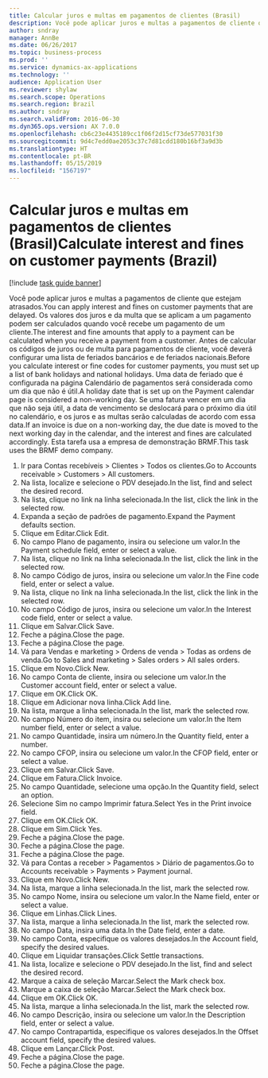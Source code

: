 ```yaml
---
title: Calcular juros e multas em pagamentos de clientes (Brasil)
description: Você pode aplicar juros e multas a pagamentos de cliente que estejam atrasados.
author: sndray
manager: AnnBe
ms.date: 06/26/2017
ms.topic: business-process
ms.prod: ''
ms.service: dynamics-ax-applications
ms.technology: ''
audience: Application User
ms.reviewer: shylaw
ms.search.scope: Operations
ms.search.region: Brazil
ms.author: sndray
ms.search.validFrom: 2016-06-30
ms.dyn365.ops.version: AX 7.0.0
ms.openlocfilehash: cb6c23e4435189cc1f06f2d15cf73de577031f30
ms.sourcegitcommit: 9d4c7edd0ae2053c37c7d81cdd180b16bf3a9d3b
ms.translationtype: HT
ms.contentlocale: pt-BR
ms.lasthandoff: 05/15/2019
ms.locfileid: "1567197"
---
```

# <a name="calculate-interest-and-fines-on-customer-payments-brazil"></a><span data-ttu-id="394a8-103">Calcular juros e multas em pagamentos de clientes (Brasil)</span><span class="sxs-lookup"><span data-stu-id="394a8-103">Calculate interest and fines on customer payments (Brazil)</span></span>

[!include [task guide banner](../../includes/task-guide-banner.md)]

<span data-ttu-id="394a8-104">Você pode aplicar juros e multas a pagamentos de cliente que estejam atrasados.</span><span class="sxs-lookup"><span data-stu-id="394a8-104">You can apply interest and fines on customer payments that are delayed.</span></span> <span data-ttu-id="394a8-105">Os valores dos juros e da multa que se aplicam a um pagamento podem ser calculados quando você recebe um pagamento de um cliente.</span><span class="sxs-lookup"><span data-stu-id="394a8-105">The interest and fine amounts that apply to a payment can be calculated when you receive a payment from a customer.</span></span> <span data-ttu-id="394a8-106">Antes de calcular os códigos de juros ou de multa para pagamentos de cliente, você deverá configurar uma lista de feriados bancários e de feriados nacionais.</span><span class="sxs-lookup"><span data-stu-id="394a8-106">Before you calculate interest or fine codes for customer payments, you must set up a list of bank holidays and national holidays.</span></span> <span data-ttu-id="394a8-107">Uma data de feriado que é configurada na página Calendário de pagamentos será considerada como um dia que não é útil.</span><span class="sxs-lookup"><span data-stu-id="394a8-107">A holiday date that is set up on the Payment calendar page is considered a non-working day.</span></span> <span data-ttu-id="394a8-108">Se uma fatura vencer em um dia que não seja útil, a data de vencimento se deslocará para o próximo dia útil no calendário, e os juros e as multas serão calculadas de acordo com essa data.</span><span class="sxs-lookup"><span data-stu-id="394a8-108">If an invoice is due on a non-working day, the due date is moved to the next working day in the calendar, and the interest and fines are calculated accordingly.</span></span> <span data-ttu-id="394a8-109">Esta tarefa usa a empresa de demonstração BRMF.</span><span class="sxs-lookup"><span data-stu-id="394a8-109">This task uses the BRMF demo company.</span></span>



1. <span data-ttu-id="394a8-110">Ir para Contas recebíveis > Clientes > Todos os clientes.</span><span class="sxs-lookup"><span data-stu-id="394a8-110">Go to Accounts receivable > Customers > All customers.</span></span>
2. <span data-ttu-id="394a8-111">Na lista, localize e selecione o PDV desejado.</span><span class="sxs-lookup"><span data-stu-id="394a8-111">In the list, find and select the desired record.</span></span>
3. <span data-ttu-id="394a8-112">Na lista, clique no link na linha selecionada.</span><span class="sxs-lookup"><span data-stu-id="394a8-112">In the list, click the link in the selected row.</span></span>
4. <span data-ttu-id="394a8-113">Expanda a seção de padrões de pagamento.</span><span class="sxs-lookup"><span data-stu-id="394a8-113">Expand the Payment defaults section.</span></span>
5. <span data-ttu-id="394a8-114">Clique em Editar.</span><span class="sxs-lookup"><span data-stu-id="394a8-114">Click Edit.</span></span>
6. <span data-ttu-id="394a8-115">No campo Plano de pagamento, insira ou selecione um valor.</span><span class="sxs-lookup"><span data-stu-id="394a8-115">In the Payment schedule field, enter or select a value.</span></span>
7. <span data-ttu-id="394a8-116">Na lista, clique no link na linha selecionada.</span><span class="sxs-lookup"><span data-stu-id="394a8-116">In the list, click the link in the selected row.</span></span>
8. <span data-ttu-id="394a8-117">No campo Código de juros, insira ou selecione um valor.</span><span class="sxs-lookup"><span data-stu-id="394a8-117">In the Fine code field, enter or select a value.</span></span>
9. <span data-ttu-id="394a8-118">Na lista, clique no link na linha selecionada.</span><span class="sxs-lookup"><span data-stu-id="394a8-118">In the list, click the link in the selected row.</span></span>
10. <span data-ttu-id="394a8-119">No campo Código de juros, insira ou selecione um valor.</span><span class="sxs-lookup"><span data-stu-id="394a8-119">In the Interest code field, enter or select a value.</span></span>
11. <span data-ttu-id="394a8-120">Clique em Salvar.</span><span class="sxs-lookup"><span data-stu-id="394a8-120">Click Save.</span></span>
12. <span data-ttu-id="394a8-121">Feche a página.</span><span class="sxs-lookup"><span data-stu-id="394a8-121">Close the page.</span></span>
13. <span data-ttu-id="394a8-122">Feche a página.</span><span class="sxs-lookup"><span data-stu-id="394a8-122">Close the page.</span></span>
14. <span data-ttu-id="394a8-123">Vá para Vendas e marketing > Ordens de venda > Todas as ordens de venda.</span><span class="sxs-lookup"><span data-stu-id="394a8-123">Go to Sales and marketing > Sales orders > All sales orders.</span></span>
15. <span data-ttu-id="394a8-124">Clique em Novo.</span><span class="sxs-lookup"><span data-stu-id="394a8-124">Click New.</span></span>
16. <span data-ttu-id="394a8-125">No campo Conta de cliente, insira ou selecione um valor.</span><span class="sxs-lookup"><span data-stu-id="394a8-125">In the Customer account field, enter or select a value.</span></span>
17. <span data-ttu-id="394a8-126">Clique em OK.</span><span class="sxs-lookup"><span data-stu-id="394a8-126">Click OK.</span></span>
18. <span data-ttu-id="394a8-127">Clique em Adicionar nova linha.</span><span class="sxs-lookup"><span data-stu-id="394a8-127">Click Add line.</span></span>
19. <span data-ttu-id="394a8-128">Na lista, marque a linha selecionada.</span><span class="sxs-lookup"><span data-stu-id="394a8-128">In the list, mark the selected row.</span></span>
20. <span data-ttu-id="394a8-129">No campo Número do item, insira ou selecione um valor.</span><span class="sxs-lookup"><span data-stu-id="394a8-129">In the Item number field, enter or select a value.</span></span>
21. <span data-ttu-id="394a8-130">No campo Quantidade, insira um número.</span><span class="sxs-lookup"><span data-stu-id="394a8-130">In the Quantity field, enter a number.</span></span>
22. <span data-ttu-id="394a8-131">No campo CFOP, insira ou selecione um valor.</span><span class="sxs-lookup"><span data-stu-id="394a8-131">In the CFOP field, enter or select a value.</span></span>
23. <span data-ttu-id="394a8-132">Clique em Salvar.</span><span class="sxs-lookup"><span data-stu-id="394a8-132">Click Save.</span></span>
24. <span data-ttu-id="394a8-133">Clique em Fatura.</span><span class="sxs-lookup"><span data-stu-id="394a8-133">Click Invoice.</span></span>
25. <span data-ttu-id="394a8-134">No campo Quantidade, selecione uma opção.</span><span class="sxs-lookup"><span data-stu-id="394a8-134">In the Quantity field, select an option.</span></span>
26. <span data-ttu-id="394a8-135">Selecione Sim no campo Imprimir fatura.</span><span class="sxs-lookup"><span data-stu-id="394a8-135">Select Yes in the Print invoice field.</span></span>
27. <span data-ttu-id="394a8-136">Clique em OK.</span><span class="sxs-lookup"><span data-stu-id="394a8-136">Click OK.</span></span>
28. <span data-ttu-id="394a8-137">Clique em Sim.</span><span class="sxs-lookup"><span data-stu-id="394a8-137">Click Yes.</span></span>
29. <span data-ttu-id="394a8-138">Feche a página.</span><span class="sxs-lookup"><span data-stu-id="394a8-138">Close the page.</span></span>
30. <span data-ttu-id="394a8-139">Feche a página.</span><span class="sxs-lookup"><span data-stu-id="394a8-139">Close the page.</span></span>
31. <span data-ttu-id="394a8-140">Feche a página.</span><span class="sxs-lookup"><span data-stu-id="394a8-140">Close the page.</span></span>
32. <span data-ttu-id="394a8-141">Vá para Contas a receber > Pagamentos > Diário de pagamentos.</span><span class="sxs-lookup"><span data-stu-id="394a8-141">Go to Accounts receivable > Payments > Payment journal.</span></span>
33. <span data-ttu-id="394a8-142">Clique em Novo.</span><span class="sxs-lookup"><span data-stu-id="394a8-142">Click New.</span></span>
34. <span data-ttu-id="394a8-143">Na lista, marque a linha selecionada.</span><span class="sxs-lookup"><span data-stu-id="394a8-143">In the list, mark the selected row.</span></span>
35. <span data-ttu-id="394a8-144">No campo Nome, insira ou selecione um valor.</span><span class="sxs-lookup"><span data-stu-id="394a8-144">In the Name field, enter or select a value.</span></span>
36. <span data-ttu-id="394a8-145">Clique em Linhas.</span><span class="sxs-lookup"><span data-stu-id="394a8-145">Click Lines.</span></span>
37. <span data-ttu-id="394a8-146">Na lista, marque a linha selecionada.</span><span class="sxs-lookup"><span data-stu-id="394a8-146">In the list, mark the selected row.</span></span>
38. <span data-ttu-id="394a8-147">No campo Data, insira uma data.</span><span class="sxs-lookup"><span data-stu-id="394a8-147">In the Date field, enter a date.</span></span>
39. <span data-ttu-id="394a8-148">No campo Conta, especifique os valores desejados.</span><span class="sxs-lookup"><span data-stu-id="394a8-148">In the Account field, specify the desired values.</span></span>
40. <span data-ttu-id="394a8-149">Clique em Liquidar transações.</span><span class="sxs-lookup"><span data-stu-id="394a8-149">Click Settle transactions.</span></span>
41. <span data-ttu-id="394a8-150">Na lista, localize e selecione o PDV desejado.</span><span class="sxs-lookup"><span data-stu-id="394a8-150">In the list, find and select the desired record.</span></span>
42. <span data-ttu-id="394a8-151">Marque a caixa de seleção Marcar.</span><span class="sxs-lookup"><span data-stu-id="394a8-151">Select the Mark check box.</span></span>
43. <span data-ttu-id="394a8-152">Marque a caixa de seleção Marcar.</span><span class="sxs-lookup"><span data-stu-id="394a8-152">Select the Mark check box.</span></span>
44. <span data-ttu-id="394a8-153">Clique em OK.</span><span class="sxs-lookup"><span data-stu-id="394a8-153">Click OK.</span></span>
45. <span data-ttu-id="394a8-154">Na lista, marque a linha selecionada.</span><span class="sxs-lookup"><span data-stu-id="394a8-154">In the list, mark the selected row.</span></span>
46. <span data-ttu-id="394a8-155">No campo Descrição, insira ou selecione um valor.</span><span class="sxs-lookup"><span data-stu-id="394a8-155">In the Description field, enter or select a value.</span></span>
47. <span data-ttu-id="394a8-156">No campo Contrapartida, especifique os valores desejados.</span><span class="sxs-lookup"><span data-stu-id="394a8-156">In the Offset account field, specify the desired values.</span></span>
48. <span data-ttu-id="394a8-157">Clique em Lançar.</span><span class="sxs-lookup"><span data-stu-id="394a8-157">Click Post.</span></span>
49. <span data-ttu-id="394a8-158">Feche a página.</span><span class="sxs-lookup"><span data-stu-id="394a8-158">Close the page.</span></span>
50. <span data-ttu-id="394a8-159">Feche a página.</span><span class="sxs-lookup"><span data-stu-id="394a8-159">Close the page.</span></span>

